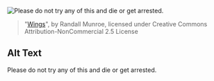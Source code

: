 ![Please do not try any of this and die or get arrested.](https://imgs.xkcd.com/comics/wings.png)
> "[Wings](https://xkcd.com/620/)", by Randall Munroe, licensed under Creative Commons Attribution-NonCommercial 2.5 License

## Alt Text
Please do not try any of this and die or get arrested.
